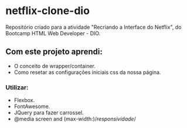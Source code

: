 # netflix-clone-dio
Repositório criado para a atividade "Recriando a Interface do Netflix", do Bootcamp HTML Web Developer - DIO.

## Com este projeto aprendi:
- O conceito de wrapper/container.
- Como resetar as configurações iniciais css da nossa página. 
 ### Utilizar:
- Flexbox.
- FontAwesome.
- JQuery para fazer carrossel. 
- @media screen and (max-width:)/*responsividade*/


